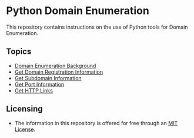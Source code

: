 # Python Domain Enumeration
This repository contains instructions on the use of Python tools for Domain Enumeration.

## Topics
- [Domain Enumeration Background](./docs/Domain-Enumeration-Background.md)
- [Get Domain Registration Information](./docs/Get-Domain-Registration-Information.md)
- [Get Subdomain Information](./docs/Get-Subdomain-Information.md)
- [Get Port Information](./docs/Get-Port-Information.md)
- [Get HTTP Links](./docs/Get-HTTP-Links.md)

## Licensing
- The information in this repository is offered for free through an [MIT License](./LICENSE).